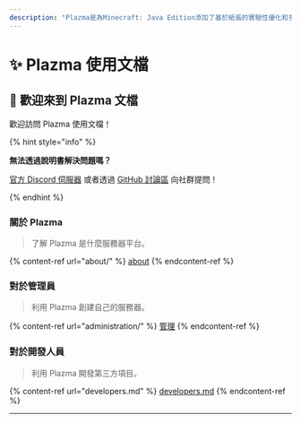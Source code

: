 ```yaml
---
description: "Plazma是為Minecraft: Java Edition添加了基於紙張的實驗性優化和多種遊戲機制定制功能的開源服務器平台。"
---
```


# ✨ Plazma 使用文檔

## 👋 歡迎來到 Plazma 文檔

歡迎訪問 Plazma 使用文檔！

{% hint style="info" %}

**無法透過說明書解決問題嗎？**

[官方 Discord 伺服器](https://discord.gg/MmfC52K8A8) 或者透過 [GitHub 討論區](https://github.com/PlazmaMC/PlazmaBukkit/discussions) 向社群提問！

{% endhint %}

### 關於 Plazma

> 了解 Plazma 是什麼服務器平台。

{% content-ref url="about/" %}
[about](about/)
{% endcontent-ref %}

### 對於管理員

> 利用 Plazma 創建自己的服務器。

{% content-ref url="administration/" %}
[管理](administration/)
{% endcontent-ref %}

### 對於開發人員

> 利用 Plazma 開發第三方項目。

{% content-ref url="developers.md" %}
[developers.md](developers.md)
{% endcontent-ref %}

***
